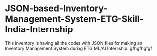 # JSON-based-Inventory-Management-System-ETG-Skill-India-Internship
This inventory is having all the codes with JSON files for making an Inventory Management System during ETG ML/AI Internship.
gfhgfhgfgf
